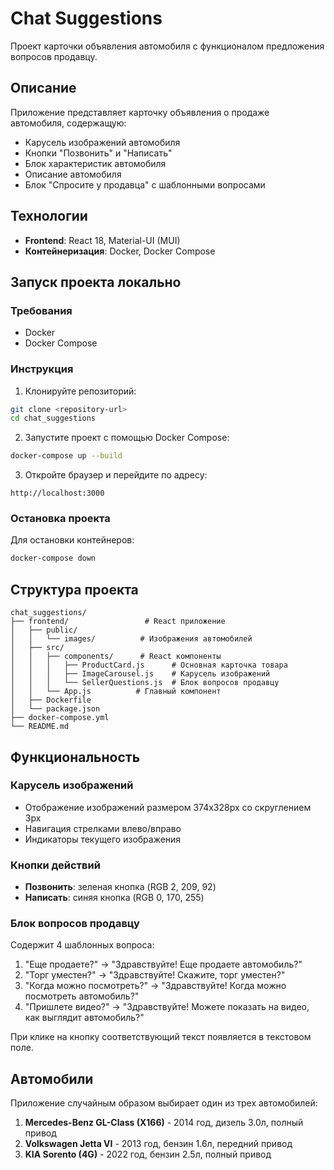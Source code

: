 # Chat Suggestions

Проект карточки объявления автомобиля с функционалом предложения вопросов продавцу.

## Описание

Приложение представляет карточку объявления о продаже автомобиля, содержащую:

- Карусель изображений автомобиля
- Кнопки "Позвонить" и "Написать" 
- Блок характеристик автомобиля
- Описание автомобиля
- Блок "Спросите у продавца" с шаблонными вопросами

## Технологии

- **Frontend**: React 18, Material-UI (MUI)
- **Контейнеризация**: Docker, Docker Compose

## Запуск проекта локально

### Требования

- Docker
- Docker Compose

### Инструкция

1. Клонируйте репозиторий:
```bash
git clone <repository-url>
cd chat_suggestions
```

2. Запустите проект с помощью Docker Compose:
```bash
docker-compose up --build
```

3. Откройте браузер и перейдите по адресу:
```
http://localhost:3000
```

### Остановка проекта

Для остановки контейнеров:
```bash
docker-compose down
```

## Структура проекта

```
chat_suggestions/
├── frontend/                 # React приложение
│   ├── public/
│   │   └── images/          # Изображения автомобилей
│   ├── src/
│   │   ├── components/      # React компоненты
│   │   │   ├── ProductCard.js      # Основная карточка товара
│   │   │   ├── ImageCarousel.js    # Карусель изображений
│   │   │   └── SellerQuestions.js  # Блок вопросов продавцу
│   │   └── App.js          # Главный компонент
│   ├── Dockerfile
│   └── package.json
├── docker-compose.yml
└── README.md
```

## Функциональность

### Карусель изображений
- Отображение изображений размером 374x328px со скруглением 3px
- Навигация стрелками влево/вправо
- Индикаторы текущего изображения

### Кнопки действий
- **Позвонить**: зеленая кнопка (RGB 2, 209, 92)
- **Написать**: синяя кнопка (RGB 0, 170, 255)

### Блок вопросов продавцу
Содержит 4 шаблонных вопроса:
1. "Еще продаете?" → "Здравствуйте! Еще продаете автомобиль?"
2. "Торг уместен?" → "Здравствуйте! Скажите, торг уместен?"
3. "Когда можно посмотреть?" → "Здравствуйте! Когда можно посмотреть автомобиль?"
4. "Пришлете видео?" → "Здравствуйте! Можете показать на видео, как выглядит автомобиль?"

При клике на кнопку соответствующий текст появляется в текстовом поле.

## Автомобили

Приложение случайным образом выбирает один из трех автомобилей:
1. **Mercedes-Benz GL-Class (X166)** - 2014 год, дизель 3.0л, полный привод
2. **Volkswagen Jetta VI** - 2013 год, бензин 1.6л, передний привод  
3. **KIA Sorento (4G)** - 2022 год, бензин 2.5л, полный привод
